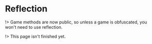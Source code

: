 # Reflection

!> Game methods are now public, so unless a game is obfuscated, you won't need to use reflection.

!> This page isn't finished yet.
